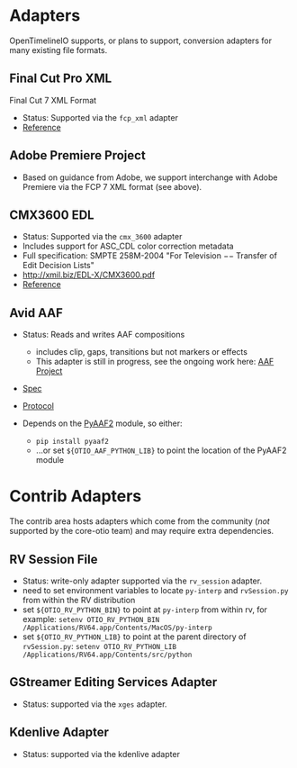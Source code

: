 # Adapters

OpenTimelineIO supports, or plans to support, conversion adapters for many
existing file formats.

## Final Cut Pro XML

Final Cut 7 XML Format
- Status: Supported via the `fcp_xml` adapter
- [Reference](https://developer.apple.com/library/archive/documentation/AppleApplications/Reference/FinalCutPro_XML/AboutThisDoc/AboutThisDoc.html#//apple_ref/doc/uid/TP30001152-TPXREF101)

## Adobe Premiere Project

- Based on guidance from Adobe, we support interchange with Adobe Premiere via
    the FCP 7 XML format (see above).

## CMX3600 EDL

- Status: Supported via the `cmx_3600` adapter
- Includes support for ASC_CDL color correction metadata
- Full specification: SMPTE 258M-2004 "For Television −− Transfer of Edit Decision Lists"
- http://xmil.biz/EDL-X/CMX3600.pdf
- [Reference](https://prohelp.apple.com/finalcutpro_help-r01/English/en/finalcutpro/usermanual/chapter_96_section_0.html)

## Avid AAF

- Status: Reads and writes AAF compositions
  - includes clip, gaps, transitions but not markers or effects
  - This adapter is still in progress, see the ongoing work here: [AAF Project](https://github.com/AcademySoftwareFoundation/OpenTimelineIO/projects/1)
- [Spec](https://static.amwa.tv/ms-01-aaf-object-spec.pdf)
- [Protocol](https://static.amwa.tv/as-01-aaf-edit-protocol-spec.pdf)

- Depends on the [PyAAF2](https://github.com/markreidvfx/pyaaf2) module, so either:
    - `pip install pyaaf2`
    - ...or set `${OTIO_AAF_PYTHON_LIB}` to point the location of the PyAAF2 module

# Contrib Adapters

The contrib area hosts adapters which come from the community (_not_ supported
    by the core-otio team) and may require extra dependencies.

## RV Session File

- Status: write-only adapter supported via the `rv_session` adapter.
- need to set environment variables to locate `py-interp` and `rvSession.py`
    from within the RV distribution
- set `${OTIO_RV_PYTHON_BIN}` to point at `py-interp` from within rv, for
    example:
    `setenv OTIO_RV_PYTHON_BIN /Applications/RV64.app/Contents/MacOS/py-interp`
- set `${OTIO_RV_PYTHON_LIB}` to point at the parent directory of `rvSession.py`:
    `setenv OTIO_RV_PYTHON_LIB /Applications/RV64.app/Contents/src/python`

## GStreamer Editing Services Adapter

- Status: supported via the `xges` adapter.

## Kdenlive Adapter

- Status: supported via the kdenlive adapter
